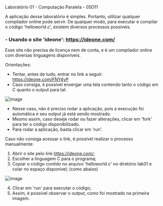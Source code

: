 Laboratório 01 - Computação Paralela - 05D11

A aplicação desse laboratório é simples. Portanto, utilizar qualquer compilador online pode servir.
De qualquer modo, para executar e compilar o código 'helloworld.c', existem diversos processos possíveis.

### - Usando o site 'ideone': https://ideone.com/

Esse site não precisa de licença nem de conta, e é um compilador online com diversas linguagens disponíveis.

Orientações:

- Tentar, antes de tudo, entrar no link a seguir: https://ideone.com/FNY4yP
- Caso consiga, é possível enxergar uma tela contendo tanto o código em C quanto o output para tal:

![image](https://user-images.githubusercontent.com/64621051/154623028-7a12b2d8-a792-4182-9047-e12c5550ffc7.png)

- Nesse caso, não é preciso rodar a aplicação, pois a execução foi automática e seu output já está sendo mostrado. 
- Mesmo assim, caso deseje rodar ou fazer alterações, clicar em 'fork' para ter o código disponibilizado.
- Para rodar a aplicação, basta clicar em 'run'.

Caso não consiga acessar o link, é possível realizar o processo manualmente:

1) Abrir o site pelo link https://ideone.com/;
2) Escolher a linguagem C para o programa;
3) Copiar o código contido no arquivo 'helloworld.c' no diretório lab01 e colar no espaço disponível; (como abaixo)

![image](https://user-images.githubusercontent.com/64621051/154622608-3750a186-2756-4fb7-91e1-462e6d039d08.png)

4) Clicar em 'run' para executar o código;
5) Assim, é possível observar o output, como foi mostrado na primeira imagem.  
